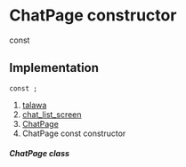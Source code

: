 
<div>

# ChatPage constructor

</div>


const 



## Implementation

``` language-dart
const ;
```







1.  [talawa](../../index.md)
2.  [chat_list_screen](../../views_after_auth_screens_chat_chat_list_screen/)
3.  [ChatPage](../../views_after_auth_screens_chat_chat_list_screen/ChatPage-class.md)
4.  ChatPage const constructor

##### ChatPage class







